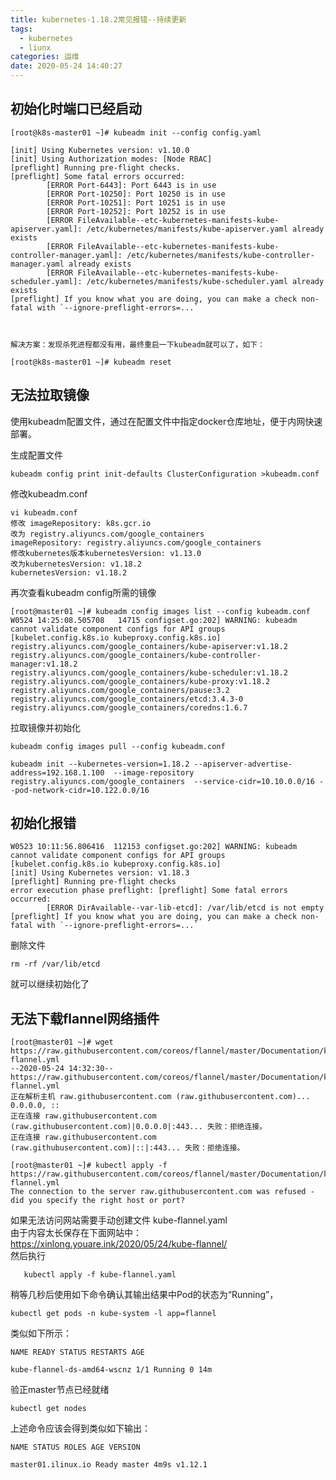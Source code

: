 ```yaml
---
title: kubernetes-1.18.2常见报错--持续更新
tags:
  - kubernetes
  - liunx
categories: 运维
date: 2020-05-24 14:40:27
---
```

## 初始化时端口已经启动

    [root@k8s-master01 ~]# kubeadm init --config config.yaml

    [init] Using Kubernetes version: v1.10.0
    [init] Using Authorization modes: [Node RBAC]
    [preflight] Running pre-flight checks.
    [preflight] Some fatal errors occurred:
            [ERROR Port-6443]: Port 6443 is in use
            [ERROR Port-10250]: Port 10250 is in use
            [ERROR Port-10251]: Port 10251 is in use
            [ERROR Port-10252]: Port 10252 is in use
            [ERROR FileAvailable--etc-kubernetes-manifests-kube-apiserver.yaml]: /etc/kubernetes/manifests/kube-apiserver.yaml already exists
            [ERROR FileAvailable--etc-kubernetes-manifests-kube-controller-manager.yaml]: /etc/kubernetes/manifests/kube-controller-manager.yaml already exists
            [ERROR FileAvailable--etc-kubernetes-manifests-kube-scheduler.yaml]: /etc/kubernetes/manifests/kube-scheduler.yaml already exists
    [preflight] If you know what you are doing, you can make a check non-fatal with `--ignore-preflight-errors=...`

     

    解决方案：发现杀死进程都没有用，最终重启一下kubeadm就可以了，如下：

    [root@k8s-master01 ~]# kubeadm reset

## 无法拉取镜像

使用kubeadm配置文件，通过在配置文件中指定docker仓库地址，便于内网快速部署。

生成配置文件

    kubeadm config print init-defaults ClusterConfiguration >kubeadm.conf

修改kubeadm.conf

    vi kubeadm.conf
    修改 imageRepository: k8s.gcr.io
    改为 registry.aliyuncs.com/google_containers
    imageRepository: registry.aliyuncs.com/google_containers
    修改kubernetes版本kubernetesVersion: v1.13.0
    改为kubernetesVersion: v1.18.2
    kubernetesVersion: v1.18.2

  
  再次查看kubeadm config所需的镜像

    [root@master01 ~]# kubeadm config images list --config kubeadm.conf
    W0524 14:25:08.505708   14715 configset.go:202] WARNING: kubeadm cannot validate component configs for API groups [kubelet.config.k8s.io kubeproxy.config.k8s.io]
    registry.aliyuncs.com/google_containers/kube-apiserver:v1.18.2
    registry.aliyuncs.com/google_containers/kube-controller-manager:v1.18.2
    registry.aliyuncs.com/google_containers/kube-scheduler:v1.18.2
    registry.aliyuncs.com/google_containers/kube-proxy:v1.18.2
    registry.aliyuncs.com/google_containers/pause:3.2
    registry.aliyuncs.com/google_containers/etcd:3.4.3-0
    registry.aliyuncs.com/google_containers/coredns:1.6.7

拉取镜像并初始化

    kubeadm config images pull --config kubeadm.conf

    kubeadm init --kubernetes-version=1.18.2 --apiserver-advertise-address=192.168.1.100  --image-repository registry.aliyuncs.com/google_containers  --service-cidr=10.10.0.0/16 --pod-network-cidr=10.122.0.0/16  


## 初始化报错

    W0523 10:11:56.806416  112153 configset.go:202] WARNING: kubeadm cannot validate component configs for API groups [kubelet.config.k8s.io kubeproxy.config.k8s.io]
    [init] Using Kubernetes version: v1.18.3
    [preflight] Running pre-flight checks
    error execution phase preflight: [preflight] Some fatal errors occurred:
            [ERROR DirAvailable--var-lib-etcd]: /var/lib/etcd is not empty
    [preflight] If you know what you are doing, you can make a check non-fatal with `--ignore-preflight-errors=...`


删除文件

    rm -rf /var/lib/etcd

就可以继续初始化了

## 无法下载flannel网络插件

    [root@master01 ~]# wget https://raw.githubusercontent.com/coreos/flannel/master/Documentation/kube-flannel.yml
    --2020-05-24 14:32:30--  https://raw.githubusercontent.com/coreos/flannel/master/Documentation/kube-flannel.yml
    正在解析主机 raw.githubusercontent.com (raw.githubusercontent.com)... 0.0.0.0, ::
    正在连接 raw.githubusercontent.com (raw.githubusercontent.com)|0.0.0.0|:443... 失败：拒绝连接。
    正在连接 raw.githubusercontent.com (raw.githubusercontent.com)|::|:443... 失败：拒绝连接。

    [root@master01 ~]# kubectl apply -f https://raw.githubusercontent.com/coreos/flannel/master/Documentation/kube-flannel.yml
    The connection to the server raw.githubusercontent.com was refused - did you specify the right host or port?

  如果无法访问网站需要手动创建文件    kube-flannel.yaml
  <br/>由于内容太长保存在下面网站中：<br/>
    https://xinlong.youare.ink/2020/05/24/kube-flannel/
  <br/>然后执行<br/>

       kubectl apply -f kube-flannel.yaml

  稍等几秒后使用如下命令确认其输出结果中Pod的状态为“Running”，

    kubectl get pods -n kube-system -l app=flannel

  类似如下所示：

    NAME READY STATUS RESTARTS AGE

    kube-flannel-ds-amd64-wscnz 1/1 Running 0 14m

  验正master节点已经就绪

    kubectl get nodes

  上述命令应该会得到类似如下输出：

    NAME STATUS ROLES AGE VERSION

    master01.ilinux.io Ready master 4m9s v1.12.1